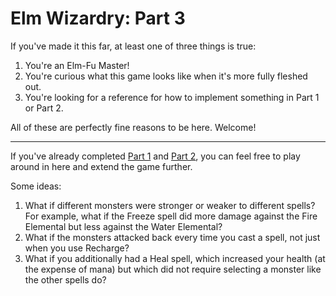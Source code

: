 Elm Wizardry: Part 3
====================

If you've made it this far, at least one of three things is true:

1. You're an Elm-Fu Master!
2. You're curious what this game looks like when it's more fully fleshed out.
3. You're looking for a reference for how to implement something in Part 1 or Part 2.

All of these are perfectly fine reasons to be here. Welcome!

---

If you've already completed [Part 1](https://github.com/rtfeldman/lambdaconf-2015-elm-workshop/tree/master/1_basic) and [Part 2](https://github.com/rtfeldman/lambdaconf-2015-elm-workshop/tree/master/2_intermediate), you can feel free to play around in here and extend the game further.

Some ideas:

1. What if different monsters were stronger or weaker to different spells? For example, what if the Freeze spell did more damage against the Fire Elemental but less against the Water Elemental?
2. What if the monsters attacked back every time you cast a spell, not just when you use Recharge?
3. What if you additionally had a Heal spell, which increased your health (at the expense of mana) but which did not require selecting a monster like the other spells do?
